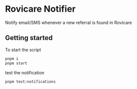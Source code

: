 # Rovicare Notifier

Notify email/SMS whenever a new referral is found in Rovicare

## Getting started

To start the script

```bash
pnpm i
pnpm start
```

test the notification

```bash
pnpm test:notifications
```
